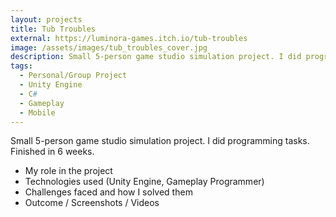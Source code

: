```yaml
---
layout: projects
title: Tub Troubles
external: https://luminora-games.itch.io/tub-troubles
image: /assets/images/tub_troubles_cover.jpg
description: Small 5-person game studio simulation project. I did programming tasks. Finished in 6 weeks.
tags:
  - Personal/Group Project
  - Unity Engine
  - C#
  - Gameplay
  - Mobile
---
```


<p>
  Small 5-person game studio simulation project. I did programming tasks. Finished in 6 weeks.
</p>

<p>
  <ul>
    <li>My role in the project</li>
    <li>Technologies used (Unity Engine, Gameplay Programmer)</li>
    <li>Challenges faced and how I solved them</li>
    <li>Outcome / Screenshots / Videos</li>
  </ul>
</p>
